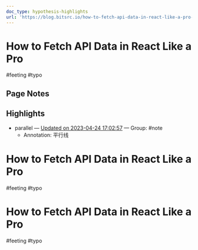 ```yaml
---
doc_type: hypothesis-highlights
url: 'https://blog.bitsrc.io/how-to-fetch-api-data-in-react-like-a-pro-fd7379dc3e6f'
---
```

# How to Fetch API Data in React Like a Pro

#feeting #typo
## Page Notes
## Highlights
- parallel — [Updated on 2023-04-24 17:02:57](https://hyp.is/zpEAhuJ-Ee2OmBPx4PsQXg/blog.bitsrc.io/how-to-fetch-api-data-in-react-like-a-pro-fd7379dc3e6f) — Group: #note
    - Annotation: 平行线


# How to Fetch API Data in React Like a Pro

#feeting #typo
# How to Fetch API Data in React Like a Pro

#feeting #typo

